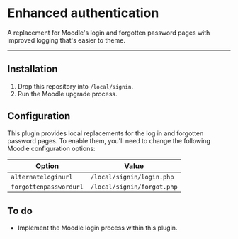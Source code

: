 # Enhanced authentication

A replacement for Moodle's login and forgotten password pages with improved
logging that's easier to theme.

* * *

## Installation

1. Drop this repository into `/local/signin`.
2. Run the Moodle upgrade process.

## Configuration

This plugin provides local replacements for the log in and forgotten password
pages. To enable them, you'll need to change the following Moodle configuration
options:

| Option | Value |
| --- | --- |
| `alternateloginurl` | `/local/signin/login.php` |
| `forgottenpasswordurl` | `/local/signin/forgot.php` |

## To do

* Implement the Moodle login process within this plugin.
